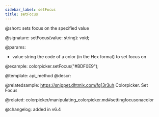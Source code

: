 ```yaml
---
sidebar_label: setFocus
title: setFocus
---          
```


@short: sets focus on the specified value

@signature: setFocus(value: string): void;

@params:
- value	string      the code of a color (in the Hex format) to set focus on

@example:
colorpicker.setFocus("#BDF0E9");


@template: api_method
@descr:

@relatedsample: https://snippet.dhtmlx.com/fg13r3uh	Colorpicker. Set Focus

@related: colorpicker/manipulating_colorpicker.md#settingfocusonacolor

@changelog:
added in v6.4

